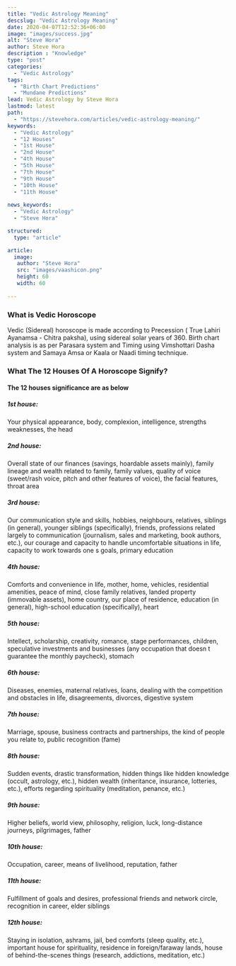 ```yaml
---
title: "Vedic Astrology Meaning"
descslug: "Vedic Astrology Meaning"
date: 2020-04-07T12:52:36+06:00
image: "images/success.jpg"
alt: "Steve Hora"
author: Steve Hora
description : "Knowledge"
type: "post"
categories: 
  - "Vedic Astrology"
tags:
  - "Birth Chart Predictions"
  - "Mundane Predictions"
lead: Vedic Astrology by Steve Hora
lastmod: latest 
path:
  - "https://stevehora.com/articles/vedic-astrology-meaning/"
keywords:
  - "Vedic Astrology"
  - "12 Houses"
  - "1st House"
  - "2nd House"
  - "4th House"
  - "5th House"
  - "7th House"
  - "9th House"
  - "10th House"
  - "11th House"
  
news_keywords:
  - "Vedic Astrology"
  - "Steve Hora"

structured:
  type: "article"

article:
  image:
   author: "Steve Hora"
   src: "images/vaashicon.png"
   height: 60
   width: 60
  
---
```


### What is Vedic Horoscope

Vedic (Sidereal) horoscope is made according to Precession ( True Lahiri Ayanamsa - Chitra paksha), using sidereal solar years of 360.
Birth chart analysis is as per Parasara system and Timing using Vimshottari Dasha system and Samaya Amsa or Kaala or Naadi timing technique.

### What The 12 Houses Of A Horoscope Signify?

#### The 12 houses significance are as below

##### 1st house:
Your physical appearance, body, complexion, intelligence, strengths  weaknesses, the head

##### 2nd house:
Overall state of our finances (savings, hoardable assets mainly), family lineage and wealth related to family, family values, quality of voice (sweet/rash voice, pitch and other features of voice), the facial features, throat area

##### 3rd house:
Our communication style and skills, hobbies, neighbours, relatives, siblings (in general), younger siblings (specifically), friends, professions related largely to communication (journalism, sales and marketing, book authors, etc.), our courage and capacity to handle uncomfortable situations in life, capacity to work towards one s goals, primary education

##### 4th house:
Comforts and convenience in life, mother, home, vehicles, residential amenities, peace of mind, close family relatives, landed property (immovable assets), home country, our place of residence, education (in general), high-school education (specifically), heart

##### 5th house:
Intellect, scholarship, creativity, romance, stage performances, children, speculative investments and businesses (any occupation that doesn t guarantee the monthly paycheck), stomach

##### 6th house:
Diseases, enemies, maternal relatives, loans, dealing with the competition and obstacles in life, disagreements, divorces, digestive system

##### 7th house:
Marriage, spouse, business contracts and partnerships, the kind of people you relate to, public recognition (fame)

##### 8th house:
Sudden events, drastic transformation, hidden things like hidden knowledge (occult, astrology, etc.), hidden wealth (inheritance, insurance, lotteries, etc.), efforts regarding spirituality (meditation, penance, etc.)

##### 9th house:
Higher beliefs, world view, philosophy, religion, luck, long-distance journeys, pilgrimages, father

##### 10th house:
Occupation, career, means of livelihood, reputation, father

##### 11th house:
Fulfillment of goals and desires, professional friends and network circle, recognition in career, elder siblings

##### 12th house:
Staying in isolation, ashrams, jail, bed comforts (sleep quality, etc.), important house for spirituality, residence in foreign/faraway lands, house of behind-the-scenes things (research, addictions, meditation, etc.)
